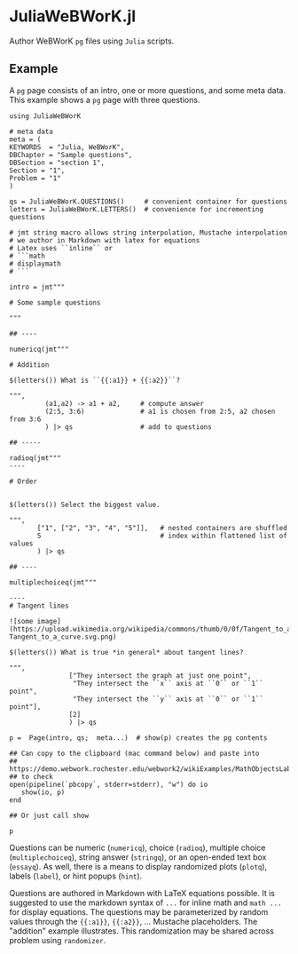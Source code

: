 # JuliaWeBWorK.jl

Author WeBWorK `pg` files using `Julia` scripts.


## Example

A `pg` page consists of an intro, one or more questions, and some meta data. This example shows a `pg` page with three questions. 

```
using JuliaWeBWorK

# meta data
meta = ( 
KEYWORDS  = "Julia, WeBWorK",
DBChapter = "Sample questions",
DBSection = "section 1",
Section = "1",
Problem = "1"
)

qs = JuliaWeBWorK.QUESTIONS()     # convenient container for questions
letters = JuliaWeBWorK.LETTERS()  # convenience for incrementing questions

# jmt string macro allows string interpolation, Mustache interpolation
# we author in Markdown with latex for equations
# Latex uses ``inline`` or
# ```math
# displaymath
# ```

intro = jmt"""

# Some sample questions

"""

## ----

numericq(jmt"""

# Addition

$(letters()) What is ``{{:a1}} + {{:a2}}``?

""",
         (a1,a2) -> a1 + a2,     # compute answer
         (2:5, 3:6)              # a1 is chosen from 2:5, a2 chosen from 3:6
         ) |> qs                 # add to questions

## -----

radioq(jmt"""
----

# Order


$(letters()) Select the biggest value.

""",
       ["1", ["2", "3", "4", "5"]],   # nested containers are shuffled
       5                              # index within flattened list of values
       ) |> qs

## ----

multiplechoiceq(jmt"""

----
# Tangent lines

![some image](https://upload.wikimedia.org/wikipedia/commons/thumb/0/0f/Tangent_to_a_curve.svg/200px-Tangent_to_a_curve.svg.png)

$(letters()) What is true *in general* about tangent lines?

""",
               ["They intersect the graph at just one point",
                "They intersect the ``x`` axis at ``0`` or ``1`` point",
                "They intersect the ``y`` axis at ``0`` or ``1`` point"],
               [2]
               ) |> qs

p =  Page(intro, qs;  meta...)  # show(p) creates the pg contents

## Can copy to the clipboard (mac command below) and paste into
## https://demo.webwork.rochester.edu/webwork2/wikiExamples/MathObjectsLabs2/2/
## to check
open(pipeline(`pbcopy`, stderr=stderr), "w") do io
   show(io, p)
end

## Or just call show

p
```


Questions can be numeric (`numericq`), choice (`radioq`), multiple choice (`multiplechoiceq`), string answer (`stringq`), or an open-ended text box (`essayq`). As well, there is a means to display randomized plots (`plotq`), labels (`label`), or hint popups (`hint`).

Questions are authored in Markdown with LaTeX equations possible. It is suggested to use the markdown syntax of ``...`` for inline math and ```math ... ``` for display equations. The questions may be parameterized by random values through the `{{:a1}}`, `{{:a2}}`, ... Mustache placeholders. The "addition" example illustrates. This randomization may be shared across problem using `randomizer`.



